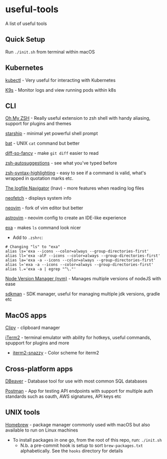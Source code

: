 # useful-tools

A list of useful tools

## Quick Setup

Run `./init.sh` from terminal within macOS

## Kubernetes

[kubectl](https://kubernetes.io/docs/reference/kubectl/) - Very useful for interacting with Kubernetes

[K9s](https://k9scli.io/) - Monitor logs and view running pods within k8s

## CLI

[Oh My ZSH](https://ohmyz.sh/) - Really useful extension to zsh shell with handy aliasing, support for plugins and themes

[starship](https://starship.rs/) - minimal yet powerful shell prompt

[bat](https://github.com/sharkdp/bat) - UNIX `cat` command but better

[diff-so-fancy](https://github.com/so-fancy/diff-so-fancy) - make `git diff` easier to read

[zsh-autosuggestions](https://github.com/zsh-users/zsh-autosuggestions) - see what you've typed before

[zsh-syntax-highlighting](https://github.com/zsh-users/zsh-syntax-highlighting) - easy to see if a command is valid, what's wrapped in quotation marks etc.

[The logfile Navigator](https://lnav.org/) (lnav) - more features when reading log files

[neofetch](https://github.com/dylanaraps/neofetch) - displays system info

[neovim](https://github.com/neovim/neovim) - fork of vim editor but better

[astrovim](https://github.com/AstroNvim/AstroNvim) - neovim config to create an IDE-like experience

[exa](https://github.com/ogham/exa) - makes `ls` command look nicer

- Add to `.zshrc`:
```
# Changing "ls" to "exa"
alias ls='exa --icons --color=always --group-directories-first'
alias ll='exa -alF --icons --color=always --group-directories-first'
alias la='exa -a --icons --color=always --group-directories-first'
alias l='exa -a --icons --color=always --group-directories-first'
alias l.='exa -a | egrep "^\."'
```

[Node Version Manager (nvm)](https://github.com/nvm-sh/nvm) - Manages multiple versions of nodeJS with ease

[sdkman](https://sdkman.io/) - SDK manager, useful for managing multiple jdk versions, gradle etc
## MacOS apps

[Clipy](https://github.com/Clipy/Clipy) - clipboard manager

[iTerm2](https://iterm2.com/) - terminal emulator with ability for hotkeys, useful commands, spupport for plugins and more

-   [iterm2-snazzy](https://github.com/sindresorhus/iterm2-snazzy) - Color scheme for iterm2

## Cross-platform apps

[DBeaver](https://dbeaver.io/) - Database tool for use with most common SQL databases

[Postman](https://www.postman.com/downloads/) - App for testing API endpoints with support for multiple auth standards such as oauth, AWS signatures, API keys etc

## UNIX tools

[Homebrew](https://brew.sh/) - package manager commonly used with macOS but also available to run on Linux machines

- To install packages in one go, from the root of this repo, run:
`./init.sh`
	- N.b. a pre-commit hook is setup to sort `brew-packages.txt` alphabetically. See the `hooks` directory for details
